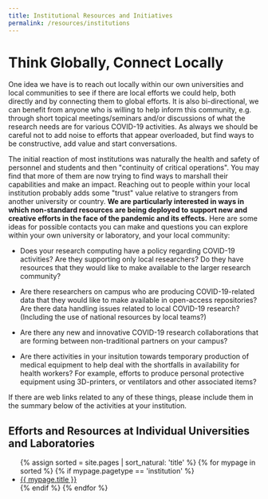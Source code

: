 ```yaml
---
title: Institutional Resources and Initiatives
permalink: /resources/institutions
---
```


# Think Globally, Connect Locally

One idea we have is to reach out locally within our own universities
and local communities to see if there are local efforts we could help,
both directly and by connecting them to global efforts. It is also
bi-directional, we can benefit from anyone who is willing to help
inform this community, e.g. through short topical meetings/seminars
and/or discussions of what the research needs are for various COVID-19
activities. As always we
should be careful not to add noise to efforts that appear overloaded,
but find ways to be constructive, add value and start conversations. 

The initial reaction of most institutions was naturally the health and safety 
of personnel and students and then "continuity of critical operations". You 
may find that more of them are now trying to find ways to marshall
their capabilities and make an impact. Reaching
out to people within your local institution probably adds some "trust" 
value relative to strangers from another university or country. **We
are particularly interested in ways in which non-standard resources
are being deployed to support new and creative efforts in the face
of the pandemic and its effects.**
Here are some ideas for possible contacts you can make and questions you can 
explore within your own university or laboratory, and your local community: 

  * Does your research computing have a policy regarding COVID-19 activities?
    Are they supporting only local researchers? Do they have resources that
    they would like to make available to the larger research community?

  * Are there researchers on campus who are producing COVID-19-related data
    that they would like to make available in open-access repositories? Are
    there data handling issues related to local COVID-19 research? (Including
    the use of national resources by local teams?)

  * Are there any new and innovative COVID-19 research collaborations that 
    are forming between non-traditional partners on your campus?

  * Are there activities in your insitution towards temporary production of 
    medical equipment to help deal with the shortfalls in availability for
    health workers?
    For example, efforts to produce personal protective equipment using
    3D-printers, or ventilators and other associated items? 

If there are web links related to any of these things, please include them
in the summary below of the activities at your institution.

## Efforts and Resources at Individual Universities and Laboratories

<ul> 
{% assign sorted = site.pages | sort_natural: 'title' %}
{% for mypage in sorted %}
  {% if mypage.pagetype == 'institution' %}
  <li><a href="{{mypage.permalink}}">{{ mypage.title }}</a></li>
  {% endif %}
{% endfor %}
</ul> 

